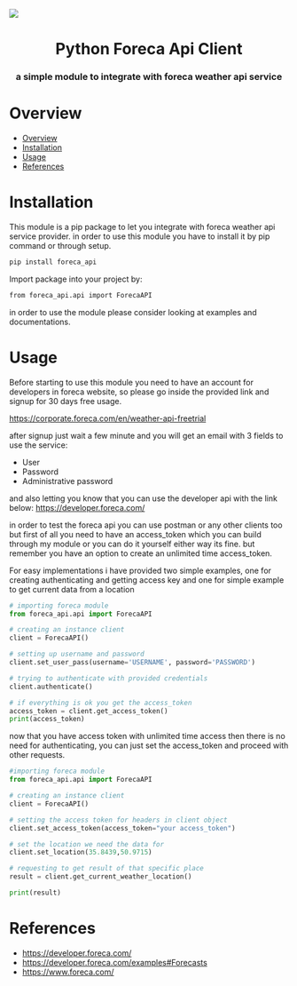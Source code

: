 <p align="center">

<a href="https://www.foreca.com/" target="_blank"> <img src="https://www.foreca.com/public/images/logo/black.svg" style="max-width:1280 px;"/> </a>

</p>

<h1 align="center">Python Foreca Api Client</h1>
<h3 align="center">a simple module to integrate with foreca weather api service</h3>

# Overview
- [Overview](#overview)
- [Installation](#installation)
- [Usage](#usage)
- [References](#references)

# Installation
This module is a pip package to let you integrate with foreca weather api service provider. in order to use this module you have to install it by pip command or through setup.

```bash
pip install foreca_api
```
Import package into your project by:

```bash
from foreca_api.api import ForecaAPI
```
in order to use the module please consider looking at examples and documentations.

# Usage
Before starting to use this module you need to have an account for developers in foreca website, so please go inside the provided link and signup for 30 days free usage.

https://corporate.foreca.com/en/weather-api-freetrial

after signup just wait a few minute and you will get an email with 3 fields to use the service:
- User
- Password
- Administrative password 

and also letting you know that you can use the developer api with the link below:
https://developer.foreca.com/


in order to test the foreca api you can use postman or any other clients too but first of all you need to have an access_token which you can build through my module or you can do it yourself either way its fine. but remember you have an option to create an unlimited time access_token.

For easy implementations i have provided two simple examples, one for creating authenticating and getting access key and one for simple example to get current data from a location

```python
# importing foreca module
from foreca_api.api import ForecaAPI

# creating an instance client
client = ForecaAPI()

# setting up username and password
client.set_user_pass(username='USERNAME', password='PASSWORD')

# trying to authenticate with provided credentials
client.authenticate()

# if everything is ok you get the access_token
access_token = client.get_access_token()
print(access_token)


```

now that you have access token with unlimited time access then there is no need for authenticating, you can just set the access_token and proceed with other requests.


```python
#importing foreca module
from foreca_api.api import ForecaAPI

# creating an instance client
client = ForecaAPI()

# setting the access token for headers in client object
client.set_access_token(access_token="your access_token")

# set the location we need the data for
client.set_location(35.8439,50.9715)

# requesting to get result of that specific place
result = client.get_current_weather_location()

print(result)
```

# References

- https://developer.foreca.com/
- https://developer.foreca.com/examples#Forecasts
- https://www.foreca.com/
